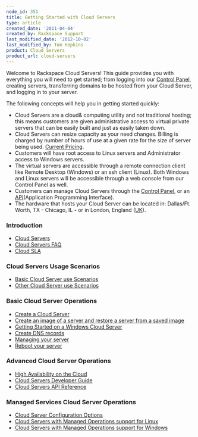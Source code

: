 ```yaml
---
node_id: 351
title: Getting Started with Cloud Servers
type: article
created_date: '2011-04-04'
created_by: Rackspace Support
last_modified_date: '2012-10-02'
last_modified_by: Tom Hopkins
product: Cloud Servers
product_url: cloud-servers
---
```


Welcome to Rackspace Cloud Servers!  This guide provides you with
everything you will need to get started; from logging into our [Control Panel](http://manage.rackspacecloud.com), creating servers, transferring
domains to be hosted from your Cloud Server, and logging in to your
server.

The following concepts will help you in getting started quickly:

-   Cloud Servers are a cloud& computing utility and not traditional
    hosting; this means customers are given administrative access to
    virtual private servers that can be easily built and just as easily
    taken down.
-   Cloud Servers can resize capacity as your need changes. Billing is
    charged by number of hours of use at a given rate for the size of
    server being used. [Current Pricing](http://www.rackspace.com/cloud/cloud_hosting_products/servers/pricing/).
-   Customers will have root access to Linux servers and Administrator
    access to Windows servers.
-   The virtual servers are accessible through a remote connection
    client like Remote Desktop (Windows) or an ssh client (Linux). Both
    Windows and Linux servers will be accessible through a web console
    from our Control Panel as well.
-   Customers can manage Cloud Servers through the [Control Panel](https://manage.rackspacecloud.com), or an
    [API](https://developer.rackspace.com/docs/)(Application Programming Interface).
-   The hardware that hosts your Cloud Server can be located
    in: Dallas/Ft. Worth, TX - Chicago, IL - or in London, England
    ([UK](http://www.rackspace.co.uk/cloud-hosting/cloud-products/cloud-servers/)).

### Introduction

-   [Cloud Servers](/how-to/cloud-servers)
-   [Cloud Servers FAQ](/how-to/cloud-servers-faq)
-   [Cloud SLA](https://www.rackspace.com/information/legal/cloud/sla)

### Cloud Servers Usage Scenarios

-   [Basic Cloud Server use Scenarios](/how-to/basic-cloud-server-use-scenarios)
-   [Other Cloud Server use Scenarios](/how-to/other-cloud-server-use-scenarios)

### Basic Cloud Server Operations

-   [Create a Cloud Server](/how-to/create-a-cloud-server)
-   [Create an image of a server and restore a server from a saved image](/how-to/create-an-image-of-a-server-and-restore-a-server-from-a-saved-image)
-   [Getting Started on a Windows Cloud Server](/how-to/getting-started-on-a-windows-cloud-server)
-   [Create DNS records](/how-to/create-dns-records-for-cloud-servers-with-the-control-panel)
-   [Managing your server](/how-to/managing-your-server-resizing-standard-and-general-purpose-servers)
-   [Reboot your server](/how-to/reboot-your-server)

### Advanced Cloud Server Operations

-   [High Availability on the Cloud](/white-paper/architecting-high-availability-linux-environments-within-the-cloud/)
-   [Cloud Servers Developer Guide](https://developer.rackspace.com/docs/cloud-servers/v2/developer-guide/)
-   [Cloud Servers API Reference](https://developer.rackspace.com/docs/cloud-servers/v2/developer-guide/#document-api-reference)

### Managed Services Cloud Server Operations

-   [Cloud Server Configuration Options](/how-to/cloud-server-configuration-options)
-   [Cloud Servers with Managed Operations support for Linux](/how-to/cloud-servers-with-managed-operations-support-for-linux)
-   [Cloud Servers with Managed Operations support for Windows](/how-to/cloud-servers-with-managed-operations-support-for-windows)
